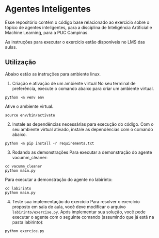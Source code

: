 # Agentes Inteligentes

Esse repositório contém o código base relacionado ao exercício sobre o tópico
de agentes inteligentes, para a disciplina de Inteligência Artificial e Machine
Learning, para a PUC Campinas.

As instruções para executar o exercício estão disponíveis no LMS das aulas.

## Utilização
Abaixo estão as instruções para ambiente linux.

1. Criação e ativação de um ambiente virtual
No seu terminal de preferência, execute o comando abaixo para criar um ambiente
virtual.
```
python -m venv env

```
Ative o ambiente virtual.
```
source env/bin/activate
```
2. Instale as dependências necessárias para execução do código.
Com o seu ambiente virtual ativado, instale as dependências com o comando abaixo.
```
python -m pip install -r requirements.txt
```

3. Rodando as demonstrações
Para executar a demonstração do agente vacumm\_cleaner:
```
cd vacumm_cleaner
python main.py
```

Para executar a demonstração do agente no labirinto:
```
cd labirinto
python main.py
```

4. Teste sua implementação do exercício
Para resolver o exercício proposto em sala de aula, você deve modificar o 
arquivo `labirinto/exercise.py`.
Após implementar sua solução, você pode executar o agente com o seguinte
comando (assumindo que já está na pasta labirinto):
```
python exercice.py
```
